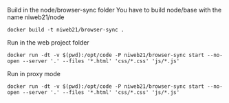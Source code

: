 Build in the node/browser-sync folder
You have to build node/base with the name niweb21/node
```
docker build -t niweb21/browser-sync .
```

Run in the web project folder
```
docker run -dt -v $(pwd):/opt/code -P niweb21/browser-sync start --no-open --server '.' --files '*.html' 'css/*.css' 'js/*.js'
```


Run in proxy mode
```
docker run -dt -v $(pwd):/opt/code -P niweb21/browser-sync start --no-open --server '.' --files '*.html' 'css/*.css' 'js/*.js'
```
